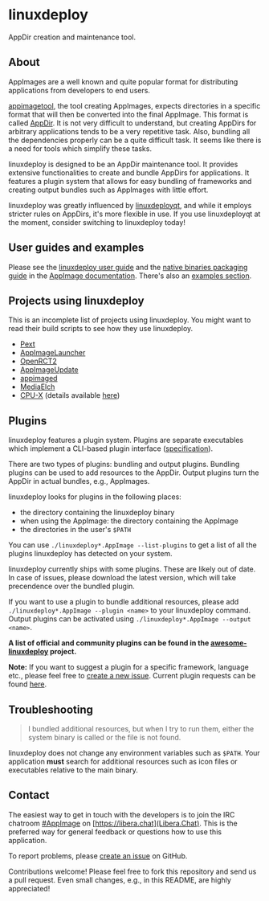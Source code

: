 # linuxdeploy

AppDir creation and maintenance tool.


## About

AppImages are a well known and quite popular format for distributing applications from developers to end users.

[appimagetool](https://github.com/AppImage/AppImageKit), the tool creating AppImages, expects directories in a specific format that will then be converted into the final AppImage. This format is called [AppDir](https://github.com/TheAssassin/linuxdeploy/wiki/AppDir-specification). It is not very difficult to understand, but creating AppDirs for arbitrary applications tends to be a very repetitive task. Also, bundling all the dependencies properly can be a quite difficult task. It seems like there is a need for tools which simplify these tasks.

linuxdeploy is designed to be an AppDir maintenance tool. It provides extensive functionalities to create and bundle AppDirs for applications. It features a plugin system that allows for easy bundling of frameworks and creating output bundles such as AppImages with little effort.

linuxdeploy was greatly influenced by [linuxdeployqt](https://github.com/probonopd/linuxdeployqt), and while it employs stricter rules on AppDirs, it's more flexible in use. If you use linuxdeployqt at the moment, consider switching to linuxdeploy today!


## User guides and examples

Please see the [linuxdeploy user guide](https://docs.appimage.org/packaging-guide/from-source/linuxdeploy-user-guide.html) and the [native binaries packaging guide](https://docs.appimage.org/packaging-guide/from-source/native-binaries.html) in the [AppImage documentation](https://docs.appimage.org). There's also an [examples section](https://docs.appimage.org/packaging-guide/from-source/native-binaries.html#examples).


## Projects using linuxdeploy

This is an incomplete list of projects using linuxdeploy. You might want to read their build scripts to see how they use linuxdeploy.

- [Pext](https://github.com/Pext/Pext)
- [AppImageLauncher](https://github.com/TheAssassin/AppImageLauncher)
- [OpenRCT2](https://github.com/OpenRCT2/OpenRCT2)
- [AppImageUpdate](https://github.com/AppImage/AppImageUpdate)
- [appimaged](https://github.com/AppImage/appimaged)
- [MediaElch](https://github.com/Komet/MediaElch/)
- [CPU-X](https://github.com/X0rg/CPU-X) (details available [here](https://github.com/AppImage/AppImageKit/wiki/Bundling-GTK3-apps#fully-automated-deployment-from-sources-with-github-actions-cpu-x))


## Plugins

linuxdeploy features a plugin system. Plugins are separate executables which implement a CLI-based plugin interface ([specification](https://github.com/TheAssassin/linuxdeploy/wiki/Plugin-system)).

There are two types of plugins: bundling and output plugins. Bundling plugins can be used to add resources to the AppDir. Output plugins turn the AppDir in actual bundles, e.g., AppImages.

linuxdeploy looks for plugins in the following places:

  - the directory containing the linuxdeploy binary
  - when using the AppImage: the directory containing the AppImage
  - the directories in the user's `$PATH`

You can use `./linuxdeploy*.AppImage --list-plugins` to get a list of all the plugins linuxdeploy has detected on your system.

linuxdeploy currently ships with some plugins. These are likely out of date. In case of issues, please download the latest version, which will take precendence over the bundled plugin.

If you want to use a plugin to bundle additional resources, please add `./linuxdeploy*.AppImage --plugin <name>` to your linuxdeploy command. Output plugins can be activated using `./linuxdeploy*.AppImage --output <name>`.

**A list of official and community plugins can be found in the [awesome-linuxdeploy](http://github.com/linuxdeploy/awesome-linuxdeploy) project.**

**Note:** If you want to suggest a plugin for a specific framework, language etc., please feel free to [create a new issue](https://github.com/linuxdeploy/linuxdeploy/issues/new). Current plugin requests can be found [here](https://github.com/linuxdeploy/linuxdeploy/issues?utf8=%E2%9C%93&q=label%3A%22plugin+request%22).


## Troubleshooting

> I bundled additional resources, but when I try to run them, either the system binary is called or the file is not found.

linuxdeploy does not change any environment variables such as `$PATH`. Your application **must** search for additional resources such as icon files or executables relative to the main binary.


## Contact

The easiest way to get in touch with the developers is to join the IRC chatroom [#AppImage](https://web.libera.chat/#appimage) on [https://libera.chat](Libera.Chat). This is the preferred way for general feedback or questions how to use this application.

To report problems, please [create an issue](https://github.com/linuxdeploy/linuxdeploy/issues/new) on GitHub.

Contributions welcome! Please feel free to fork this repository and send us a pull request. Even small changes, e.g., in this README, are highly appreciated!
